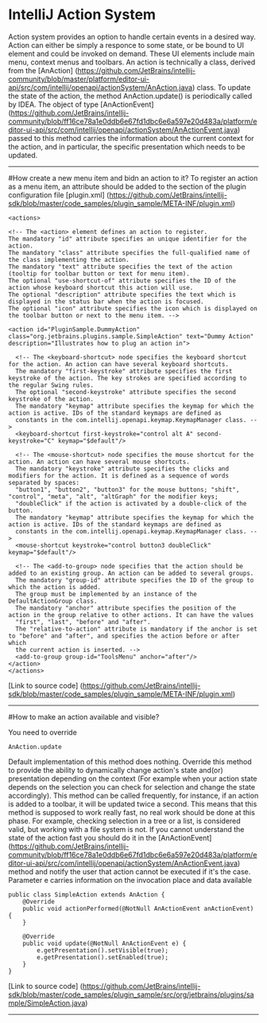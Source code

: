 IntelliJ Action System
==========
Action system provides an option to handle certain events in a desired way. Action can either be simply a responce to some state,
or be bound to UI element and could be invoked on demand. These UI elements include main menu, context menus and toolbars.
An action is technically a class, derived from the [AnAction] (https://github.com/JetBrains/intellij-community/blob/master/platform/editor-ui-api/src/com/intellij/openapi/actionSystem/AnAction.java) class.
To update the state of the action, the method AnAction.update() is periodically called by IDEA.
The object of type [AnActionEvent] (https://github.com/JetBrains/intellij-community/blob/ff16ce78a1e0ddb6e67fd1dbc6e6a597e20d483a/platform/editor-ui-api/src/com/intellij/openapi/actionSystem/AnActionEvent.java)
passed to this method carries the information about the current context for the action,
and in particular, the specific presentation which needs to be updated.

----------------

#How create a new menu item and bidn an action to it?
To register an action as a menu item, an <action> attribute should be added to the <actions> section of the plugin configuration file
[plugin.xml] (https://github.com/JetBrains/intellij-sdk/blob/master/code_samples/plugin_sample/META-INF/plugin.xml)

    <actions>

    <!-- The <action> element defines an action to register.
    The mandatory "id" attribute specifies an unique identifier for the action.
    The mandatory "class" attribute specifies the full-qualified name of the class implementing the action.
    The mandatory "text" attribute specifies the text of the action (tooltip for toolbar button or text for menu item).
    The optional "use-shortcut-of" attribute specifies the ID of the action whose keyboard shortcut this action will use.
    The optional "description" attribute specifies the text which is displayed in the status bar when the action is focused.
    The optional "icon" attribute specifies the icon which is displayed on the toolbar button or next to the menu item. -->

    <action id="PluginSample.DummyAction" class="org.jetbrains.plugins.sample.SimpleAction" text="Dummy Action" description="Illustrates how to plug an action in">

      <!-- The <keyboard-shortcut> node specifies the keyboard shortcut for the action. An action can have several keyboard shortcuts.
      The mandatory "first-keystroke" attribute specifies the first keystroke of the action. The key strokes are specified according to the regular Swing rules.
      The optional "second-keystroke" attribute specifies the second keystroke of the action.
      The mandatory "keymap" attribute specifies the keymap for which the action is active. IDs of the standard keymaps are defined as
      constants in the com.intellij.openapi.keymap.KeymapManager class. -->
      <keyboard-shortcut first-keystroke="control alt A" second-keystroke="C" keymap="$default"/>

      <!-- The <mouse-shortcut> node specifies the mouse shortcut for the action. An action can have several mouse shortcuts.
      The mandatory "keystroke" attribute specifies the clicks and modifiers for the action. It is defined as a sequence of words separated by spaces:
      "button1", "button2", "button3" for the mouse buttons; "shift", "control", "meta", "alt", "altGraph" for the modifier keys;
      "doubleClick" if the action is activated by a double-click of the button.
      The mandatory "keymap" attribute specifies the keymap for which the action is active. IDs of the standard keymaps are defined as
      constants in the com.intellij.openapi.keymap.KeymapManager class. -->
      <mouse-shortcut keystroke="control button3 doubleClick" keymap="$default"/>

      <!-- The <add-to-group> node specifies that the action should be added to an existing group. An action can be added to several groups.
      The mandatory "group-id" attribute specifies the ID of the group to which the action is added.
      The group must be implemented by an instance of the DefaultActionGroup class.
      The mandatory "anchor" attribute specifies the position of the action in the group relative to other actions. It can have the values
      "first", "last", "before" and "after".
      The "relative-to-action" attribute is mandatory if the anchor is set to "before" and "after", and specifies the action before or after which
      the current action is inserted. -->
      <add-to-group group-id="ToolsMenu" anchor="after"/>
    </action>
    </actions>

[Link to source code] (https://github.com/JetBrains/intellij-sdk/blob/master/code_samples/plugin_sample/META-INF/plugin.xml)

-----------

#How to make an action available and visible?

You need to override

    AnAction.update

Default implementation of this method does nothing.
Override this method to provide the ability to dynamically change action's
state and(or) presentation depending on the context (For example
when your action state depends on the selection you can check for
selection and change the state accordingly).
This method can be called frequently, for instance, if an action is added to a toolbar, it will be updated twice a second.
This means that this method is supposed to work really fast,
no real work should be done at this phase.
For example, checking selection in a tree or a list,
is considered valid, but working with a file system is not.
If you cannot understand the state of
the action fast you should do it in the [AnActionEvent] (https://github.com/JetBrains/intellij-community/blob/ff16ce78a1e0ddb6e67fd1dbc6e6a597e20d483a/platform/editor-ui-api/src/com/intellij/openapi/actionSystem/AnActionEvent.java)
method and notify
the user that action cannot be executed if it's the case.
Parameter e carries information on the invocation place and data available

    public class SimpleAction extends AnAction {
        @Override
        public void actionPerformed(@NotNull AnActionEvent anActionEvent) {
        }

        @Override
        public void update(@NotNull AnActionEvent e) {
            e.getPresentation().setVisible(true);
            e.getPresentation().setEnabled(true);
        }
    }
[Link to source code] (https://github.com/JetBrains/intellij-sdk/blob/master/code_samples/plugin_sample/src/org/jetbrains/plugins/sample/SimpleAction.java)

-------------




